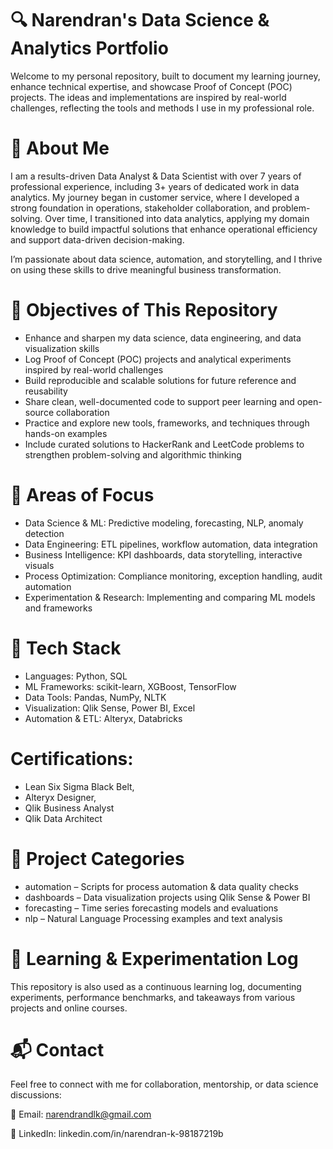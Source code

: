 # 🔍 Narendran's Data Science & Analytics Portfolio

Welcome to my personal repository, built to document my learning journey, enhance technical expertise, and showcase Proof of Concept (POC) projects. The ideas and implementations are inspired by real-world challenges, reflecting the tools and methods I use in my professional role.


# 🚀 About Me

I am a results-driven Data Analyst & Data Scientist with over 7 years of professional experience, including 3+ years of dedicated work in data analytics. My journey began in customer service, where I developed a strong foundation in operations, stakeholder collaboration, and problem-solving. Over time, I transitioned into data analytics, applying my domain knowledge to build impactful solutions that enhance operational efficiency and support data-driven decision-making.

I’m passionate about data science, automation, and storytelling, and I thrive on using these skills to drive meaningful business transformation.


# 🎯 Objectives of This Repository

- Enhance and sharpen my data science, data engineering, and data visualization skills
- Log Proof of Concept (POC) projects and analytical experiments inspired by real-world challenges
- Build reproducible and scalable solutions for future reference and reusability
- Share clean, well-documented code to support peer learning and open-source collaboration
- Practice and explore new tools, frameworks, and techniques through hands-on examples
- Include curated solutions to HackerRank and LeetCode problems to strengthen problem-solving and algorithmic thinking


# 🧠 Areas of Focus
- Data Science & ML: Predictive modeling, forecasting, NLP, anomaly detection
- Data Engineering: ETL pipelines, workflow automation, data integration
- Business Intelligence: KPI dashboards, data storytelling, interactive visuals
- Process Optimization: Compliance monitoring, exception handling, audit automation
- Experimentation & Research: Implementing and comparing ML models and frameworks

# 🧰 Tech Stack
- Languages: Python, SQL
- ML Frameworks: scikit-learn, XGBoost, TensorFlow
- Data Tools: Pandas, NumPy, NLTK
- Visualization: Qlik Sense, Power BI, Excel
- Automation & ETL: Alteryx, Databricks

# Certifications: 
- Lean Six Sigma Black Belt, 
- Alteryx Designer, 
- Qlik Business Analyst 
- Qlik Data Architect


# 📂 Project Categories
- automation – Scripts for process automation & data quality checks
- dashboards – Data visualization projects using Qlik Sense & Power BI
- forecasting – Time series forecasting models and evaluations
- nlp – Natural Language Processing examples and text analysis


# 🌱 Learning & Experimentation Log

This repository is also used as a continuous learning log, documenting experiments, performance benchmarks, and takeaways from various projects and online courses.

# 📬 Contact
Feel free to connect with me for collaboration, mentorship, or data science discussions:

📧 Email: narendrandlk@gmail.com

🔗 LinkedIn: linkedin.com/in/narendran-k-98187219b